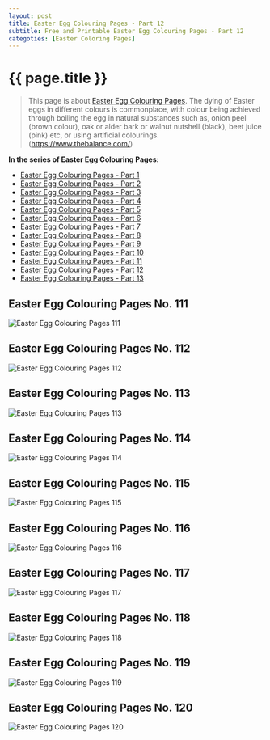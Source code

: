 ```yaml
---
layout: post
title: Easter Egg Colouring Pages - Part 12
subtitle: Free and Printable Easter Egg Colouring Pages - Part 12
categoties: [Easter Coloring Pages]
---
```

{{ page.title }}
================
> This page is about [Easter Egg Colouring Pages](https://hoanghabelle.github.io/). The dying of Easter eggs in different colours is commonplace, with colour being achieved through boiling the egg in natural substances such as, onion peel (brown colour), oak or alder bark or walnut nutshell (black), beet juice (pink) etc, or using artificial colourings. (https://www.thebalance.com/)

**In the series of Easter Egg Colouring Pages:**

* [Easter Egg Colouring Pages - Part 1](https://hoanghabelle.github.io/2017/11/10/Easter-Egg-Colouring-Pages-part-1.html)
* [Easter Egg Colouring Pages - Part 2](https://hoanghabelle.github.io/2017/11/10/Easter-Egg-Colouring-Pages-part-2.html)
* [Easter Egg Colouring Pages - Part 3](https://hoanghabelle.github.io/2017/11/10/Easter-Egg-Colouring-Pages-part-3.html)
* [Easter Egg Colouring Pages - Part 4](https://hoanghabelle.github.io/2017/11/10/Easter-Egg-Colouring-Pages-part-4.html)
* [Easter Egg Colouring Pages - Part 5](https://hoanghabelle.github.io/2017/11/10/Easter-Egg-Colouring-Pages-part-5.html)
* [Easter Egg Colouring Pages - Part 6](https://hoanghabelle.github.io/2017/11/10/Easter-Egg-Colouring-Pages-part-6.html)
* [Easter Egg Colouring Pages - Part 7](https://hoanghabelle.github.io/2017/11/10/Easter-Egg-Colouring-Pages-part-7.html)
* [Easter Egg Colouring Pages - Part 8](https://hoanghabelle.github.io/2017/11/10/Easter-Egg-Colouring-Pages-part-8.html)
* [Easter Egg Colouring Pages - Part 9](https://hoanghabelle.github.io/2017/11/10/Easter-Egg-Colouring-Pages-part-9.html)
* [Easter Egg Colouring Pages - Part 10](https://hoanghabelle.github.io/2017/11/10/Easter-Egg-Colouring-Pages-part-10.html)
* [Easter Egg Colouring Pages - Part 11](https://hoanghabelle.github.io/2017/11/10/Easter-Egg-Colouring-Pages-part-11.html)
* [Easter Egg Colouring Pages - Part 12](https://hoanghabelle.github.io/2017/11/10/Easter-Egg-Colouring-Pages-part-12.html)
* [Easter Egg Colouring Pages - Part 13](https://hoanghabelle.github.io/2017/11/10/Easter-Egg-Colouring-Pages-part-13.html)
## Easter Egg Colouring Pages No. 111
![Easter Egg Colouring Pages 111](https://hoanghabelle.github.io/img/Easter-Egg-Colouring-Pages%20(111).jpg "Easter Egg Colouring Pages 111")

## Easter Egg Colouring Pages No. 112
![Easter Egg Colouring Pages 112](https://hoanghabelle.github.io/img/Easter-Egg-Colouring-Pages%20(112).jpg "Easter Egg Colouring Pages 112")

## Easter Egg Colouring Pages No. 113
![Easter Egg Colouring Pages 113](https://hoanghabelle.github.io/img/Easter-Egg-Colouring-Pages%20(113).jpg "Easter Egg Colouring Pages 113")

## Easter Egg Colouring Pages No. 114
![Easter Egg Colouring Pages 114](https://hoanghabelle.github.io/img/Easter-Egg-Colouring-Pages%20(114).jpg "Easter Egg Colouring Pages 114")

<script async src="//pagead2.googlesyndication.com/pagead/js/adsbygoogle.js"></script><ins class="adsbygoogle" style="display:block" data-ad-format="fluid" data-ad-layout-key="-8i+1w-dq+e9+ft" data-ad-client="ca-pub-6753140515841889" data-ad-slot="6190446671"></ins> <script> (adsbygoogle = window.adsbygoogle || []).push({}); </script>

## Easter Egg Colouring Pages No. 115
![Easter Egg Colouring Pages 115](https://hoanghabelle.github.io/img/Easter-Egg-Colouring-Pages%20(115).jpg "Easter Egg Colouring Pages 115")

## Easter Egg Colouring Pages No. 116
![Easter Egg Colouring Pages 116](https://hoanghabelle.github.io/img/Easter-Egg-Colouring-Pages%20(116).jpg "Easter Egg Colouring Pages 116")

## Easter Egg Colouring Pages No. 117
![Easter Egg Colouring Pages 117](https://hoanghabelle.github.io/img/Easter-Egg-Colouring-Pages%20(117).jpg "Easter Egg Colouring Pages 117")

## Easter Egg Colouring Pages No. 118
![Easter Egg Colouring Pages 118](https://hoanghabelle.github.io/img/Easter-Egg-Colouring-Pages%20(118).jpg "Easter Egg Colouring Pages 118")

<script async src="//pagead2.googlesyndication.com/pagead/js/adsbygoogle.js"></script><ins class="adsbygoogle" style="display:block" data-ad-format="fluid" data-ad-layout-key="-8i+1w-dq+e9+ft" data-ad-client="ca-pub-6753140515841889" data-ad-slot="6190446671"></ins> <script> (adsbygoogle = window.adsbygoogle || []).push({}); </script>

## Easter Egg Colouring Pages No. 119
![Easter Egg Colouring Pages 119](https://hoanghabelle.github.io/img/Easter-Egg-Colouring-Pages%20(119).jpg "Easter Egg Colouring Pages 119")

## Easter Egg Colouring Pages No. 120
![Easter Egg Colouring Pages 120](https://hoanghabelle.github.io/img/Easter-Egg-Colouring-Pages%20(120).jpg "Easter Egg Colouring Pages 120")

